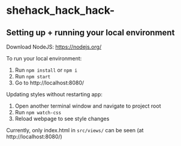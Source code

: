 # shehack_hack_hack-


## Setting up + running your local environment
Download NodeJS: https://nodejs.org/

To run your local environment:
1. Run `npm install` or `npm i`
2. Run `npm start`
3. Go to http://localhost:8080/

Updating styles without restarting app:
1. Open another terminal window and navigate to project root
2. Run `npm watch-css`
3. Reload webpage to see style changes

Currently, only index.html in `src/views/` can be seen (at http://localhost:8080/)